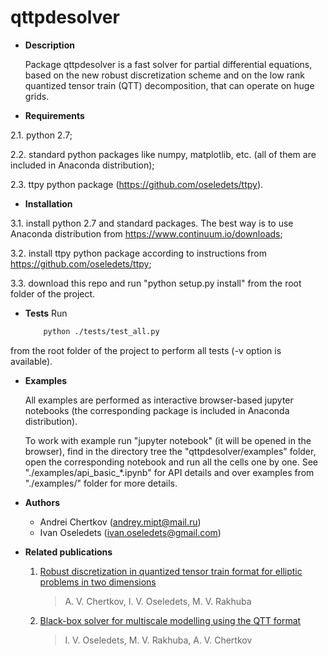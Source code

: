 qttpdesolver
============

* **Description**

  Package qttpdesolver is a fast solver for partial differential equations,
  based on the new robust discretization scheme and on the low rank quantized
  tensor train (QTT) decomposition, that can operate on huge grids.

* **Requirements**

2.1. python 2.7;

2.2. standard python packages like numpy, matplotlib, etc. (all of them are included in Anaconda distribution);

2.3. ttpy python package (https://github.com/oseledets/ttpy).

* **Installation**

3.1. install python 2.7 and standard packages. The best way is to use Anaconda distribution from https://www.continuum.io/downloads;

3.2. install ttpy python package according to instructions from https://github.com/oseledets/ttpy;

3.3. download this repo and run "python setup.py install" from the root folder of the project.

* **Tests**
  Run

    ```bash
        python ./tests/test_all.py
    ```
from the root folder of the project to perform all tests (-v option is available).

* **Examples**

  All examples are performed as interactive browser-based jupyter notebooks (the corresponding package is included in Anaconda distribution).

  To work with example run "jupyter notebook" (it will be opened in the browser),
  find in the directory tree the "qttpdesolver/examples" folder,
  open the corresponding notebook and run all the cells one by one.
  See "./examples/api_basic_*.ipynb" for API details and over examples from "./examples/" folder for more details.

* **Authors**

  * Andrei Chertkov (andrey.mipt@mail.ru)
  * Ivan Oseledets (ivan.oseledets@gmail.com)

* **Related publications**

    1. [Robust discretization in quantized tensor train format for elliptic problems in two dimensions](https://arxiv.org/pdf/1612.01166.pdf)

        > A. V. Chertkov, I. V. Oseledets, M. V. Rakhuba

    1. [Black-box solver for multiscale modelling using the QTT format](https://www.eccomas2016.org/proceedings/pdf/10906.pdf)

        > I. V. Oseledets, M. V. Rakhuba, A. V. Chertkov
